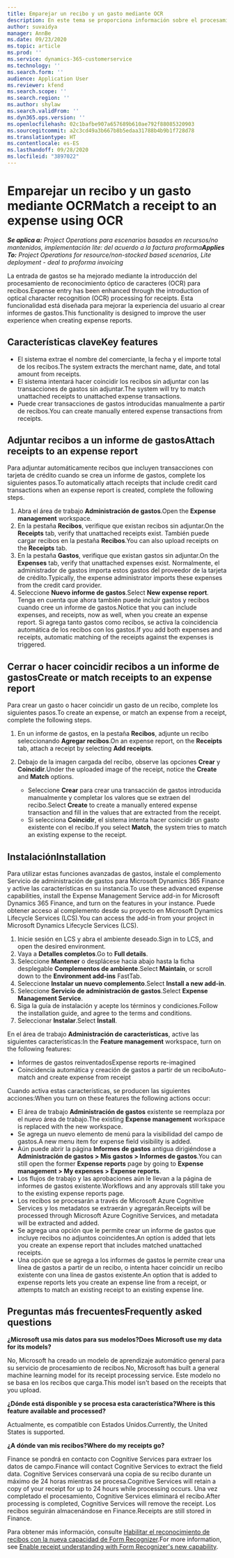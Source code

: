 ```yaml
---
title: Emparejar un recibo y un gasto mediante OCR
description: En este tema se proporciona información sobre el procesamiento de reconocimiento óptico de caracteres (OCR) para recibos.
author: suvaidya
manager: AnnBe
ms.date: 09/23/2020
ms.topic: article
ms.prod: ''
ms.service: dynamics-365-customerservice
ms.technology: ''
ms.search.form: ''
audience: Application User
ms.reviewer: kfend
ms.search.scope: ''
ms.search.region: ''
ms.author: shylaw
ms.search.validFrom: ''
ms.dyn365.ops.version: ''
ms.openlocfilehash: 02c1bafbe907a657689b610ae792f88085320903
ms.sourcegitcommit: a2c3cd49a3b667b8b5edaa31788b4b9b1f728d78
ms.translationtype: HT
ms.contentlocale: es-ES
ms.lasthandoff: 09/28/2020
ms.locfileid: "3897022"
---
```

# <a name="match-a-receipt-to-an-expense-using-ocr"></a><span data-ttu-id="f4ca8-103">Emparejar un recibo y un gasto mediante OCR</span><span class="sxs-lookup"><span data-stu-id="f4ca8-103">Match a receipt to an expense using OCR</span></span>

<span data-ttu-id="f4ca8-104">_**Se aplica a:** Project Operations para escenarios basados en recursos/no mantenidos, implementación lite: del acuerdo a la factura proforma_</span><span class="sxs-lookup"><span data-stu-id="f4ca8-104">_**Applies To:** Project Operations for resource/non-stocked based scenarios, Lite deployment - deal to proforma invoicing_</span></span>

<span data-ttu-id="f4ca8-105">La entrada de gastos se ha mejorado mediante la introducción del procesamiento de reconocimiento óptico de caracteres (OCR) para recibos.</span><span class="sxs-lookup"><span data-stu-id="f4ca8-105">Expense entry has been enhanced through the introduction of optical character recognition (OCR) processing for receipts.</span></span> <span data-ttu-id="f4ca8-106">Esta funcionalidad está diseñada para mejorar la experiencia del usuario al crear informes de gastos.</span><span class="sxs-lookup"><span data-stu-id="f4ca8-106">This functionality is designed to improve the user experience when creating expense reports.</span></span>

## <a name="key-features"></a><span data-ttu-id="f4ca8-107">Características clave</span><span class="sxs-lookup"><span data-stu-id="f4ca8-107">Key features</span></span>

- <span data-ttu-id="f4ca8-108">El sistema extrae el nombre del comerciante, la fecha y el importe total de los recibos.</span><span class="sxs-lookup"><span data-stu-id="f4ca8-108">The system extracts the merchant name, date, and total amount from receipts.</span></span>
- <span data-ttu-id="f4ca8-109">El sistema intentará hacer coincidir los recibos sin adjuntar con las transacciones de gastos sin adjuntar.</span><span class="sxs-lookup"><span data-stu-id="f4ca8-109">The system will try to match unattached receipts to unattached expense transactions.</span></span>
- <span data-ttu-id="f4ca8-110">Puede crear transacciones de gastos introducidas manualmente a partir de recibos.</span><span class="sxs-lookup"><span data-stu-id="f4ca8-110">You can create manually entered expense transactions from receipts.</span></span>

## <a name="attach-receipts-to-an-expense-report"></a><span data-ttu-id="f4ca8-111">Adjuntar recibos a un informe de gastos</span><span class="sxs-lookup"><span data-stu-id="f4ca8-111">Attach receipts to an expense report</span></span>

<span data-ttu-id="f4ca8-112">Para adjuntar automáticamente recibos que incluyen transacciones con tarjeta de crédito cuando se crea un informe de gastos, complete los siguientes pasos.</span><span class="sxs-lookup"><span data-stu-id="f4ca8-112">To automatically attach receipts that include credit card transactions when an expense report is created, complete the following steps.</span></span>

  1. <span data-ttu-id="f4ca8-113">Abra el área de trabajo **Administración de gastos**.</span><span class="sxs-lookup"><span data-stu-id="f4ca8-113">Open the **Expense management** workspace.</span></span>
  2. <span data-ttu-id="f4ca8-114">En la pestaña **Recibos**, verifique que existan recibos sin adjuntar.</span><span class="sxs-lookup"><span data-stu-id="f4ca8-114">On the **Receipts** tab, verify that unattached receipts exist.</span></span> <span data-ttu-id="f4ca8-115">También puede cargar recibos en la pestaña **Recibos**.</span><span class="sxs-lookup"><span data-stu-id="f4ca8-115">You can also upload receipts on the **Receipts** tab.</span></span>
  3. <span data-ttu-id="f4ca8-116">En la pestaña **Gastos**, verifique que existan gastos sin adjuntar.</span><span class="sxs-lookup"><span data-stu-id="f4ca8-116">On the **Expenses** tab, verify that unattached expenses exist.</span></span> <span data-ttu-id="f4ca8-117">Normalmente, el administrador de gastos importa estos gastos del proveedor de la tarjeta de crédito.</span><span class="sxs-lookup"><span data-stu-id="f4ca8-117">Typically, the expense administrator imports these expenses from the credit card provider.</span></span>
  4. <span data-ttu-id="f4ca8-118">Seleccione **Nuevo informe de gastos**.</span><span class="sxs-lookup"><span data-stu-id="f4ca8-118">Select **New expense report**.</span></span> <span data-ttu-id="f4ca8-119">Tenga en cuenta que ahora también puede incluir gastos y recibos cuando cree un informe de gastos.</span><span class="sxs-lookup"><span data-stu-id="f4ca8-119">Notice that you can include expenses, and receipts, now as well, when you create an expense report.</span></span> <span data-ttu-id="f4ca8-120">Si agrega tanto gastos como recibos, se activa la coincidencia automática de los recibos con los gastos.</span><span class="sxs-lookup"><span data-stu-id="f4ca8-120">If you add both expenses and receipts, automatic matching of the receipts against the expenses is triggered.</span></span>

## <a name="create-or-match-receipts-to-an-expense-report"></a><span data-ttu-id="f4ca8-121">Cerrar o hacer coincidir recibos a un informe de gastos</span><span class="sxs-lookup"><span data-stu-id="f4ca8-121">Create or match receipts to an expense report</span></span>
<span data-ttu-id="f4ca8-122">Para crear un gasto o hacer coincidir un gasto de un recibo, complete los siguientes pasos.</span><span class="sxs-lookup"><span data-stu-id="f4ca8-122">To create an expense, or match an expense from a receipt, complete the following steps.</span></span>

  1. <span data-ttu-id="f4ca8-123">En un informe de gastos, en la pestaña **Recibos**, adjunte un recibo seleccionando **Agregar recibos**.</span><span class="sxs-lookup"><span data-stu-id="f4ca8-123">On an expense report, on the **Receipts** tab, attach a receipt by selecting **Add receipts**.</span></span>
  2. <span data-ttu-id="f4ca8-124">Debajo de la imagen cargada del recibo, observe las opciones **Crear** y **Coincidir**.</span><span class="sxs-lookup"><span data-stu-id="f4ca8-124">Under the uploaded image of the receipt, notice the **Create** and **Match** options.</span></span>

      - <span data-ttu-id="f4ca8-125">Seleccione **Crear** para crear una transacción de gastos introducida manualmente y completar los valores que se extraen del recibo.</span><span class="sxs-lookup"><span data-stu-id="f4ca8-125">Select **Create** to create a manually entered expense transaction and fill in the values that are extracted from the receipt.</span></span>
      - <span data-ttu-id="f4ca8-126">Si selecciona **Coincidir**, el sistema intenta hacer coincidir un gasto existente con el recibo.</span><span class="sxs-lookup"><span data-stu-id="f4ca8-126">If you select **Match**, the system tries to match an existing expense to the receipt.</span></span>

## <a name="installation"></a><span data-ttu-id="f4ca8-127">Instalación</span><span class="sxs-lookup"><span data-stu-id="f4ca8-127">Installation</span></span>

<span data-ttu-id="f4ca8-128">Para utilizar estas funciones avanzadas de gastos, instale el complemento Servicio de administración de gastos para Microsoft Dynamics 365 Finance y active las características en su instancia.</span><span class="sxs-lookup"><span data-stu-id="f4ca8-128">To use these advanced expense capabilities, install the Expense Management Service add-in for Microsoft Dynamics 365 Finance, and turn on the features in your instance.</span></span> <span data-ttu-id="f4ca8-129">Puede obtener acceso al complemento desde su proyecto en Microsoft Dynamics Lifecycle Services (LCS).</span><span class="sxs-lookup"><span data-stu-id="f4ca8-129">You can access the add-in from your project in Microsoft Dynamics Lifecycle Services (LCS).</span></span>

1. <span data-ttu-id="f4ca8-130">Inicie sesión en LCS y abra el ambiente deseado.</span><span class="sxs-lookup"><span data-stu-id="f4ca8-130">Sign in to LCS, and open the desired environment.</span></span>
2. <span data-ttu-id="f4ca8-131">Vaya a **Detalles completos**.</span><span class="sxs-lookup"><span data-stu-id="f4ca8-131">Go to **Full details**.</span></span>
3. <span data-ttu-id="f4ca8-132">Seleccione **Mantener** o desplácese hacia abajo hasta la ficha desplegable **Complementos de ambiente**.</span><span class="sxs-lookup"><span data-stu-id="f4ca8-132">Select **Maintain**, or scroll down to the **Environment add-ins** FastTab.</span></span>
4. <span data-ttu-id="f4ca8-133">Seleccione **Instalar un nuevo complemento**.</span><span class="sxs-lookup"><span data-stu-id="f4ca8-133">Select **Install a new add-in**.</span></span>
5. <span data-ttu-id="f4ca8-134">Seleccione **Servicio de administración de gastos**.</span><span class="sxs-lookup"><span data-stu-id="f4ca8-134">Select **Expense Management Service**.</span></span>
6. <span data-ttu-id="f4ca8-135">Siga la guía de instalación y acepte los términos y condiciones.</span><span class="sxs-lookup"><span data-stu-id="f4ca8-135">Follow the installation guide, and agree to the terms and conditions.</span></span>
7. <span data-ttu-id="f4ca8-136">Seleccionar **Instalar**.</span><span class="sxs-lookup"><span data-stu-id="f4ca8-136">Select **Install**.</span></span>

<span data-ttu-id="f4ca8-137">En el área de trabajo **Administración de características**, active las siguientes características:</span><span class="sxs-lookup"><span data-stu-id="f4ca8-137">In the **Feature management** workspace, turn on the following features:</span></span>

- <span data-ttu-id="f4ca8-138">Informes de gastos reinventados</span><span class="sxs-lookup"><span data-stu-id="f4ca8-138">Expense reports re-imagined</span></span>
- <span data-ttu-id="f4ca8-139">Coincidencia automática y creación de gastos a partir de un recibo</span><span class="sxs-lookup"><span data-stu-id="f4ca8-139">Auto-match and create expense from receipt</span></span>

<span data-ttu-id="f4ca8-140">Cuando activa estas características, se producen las siguientes acciones:</span><span class="sxs-lookup"><span data-stu-id="f4ca8-140">When you turn on these features the following actions occur:</span></span>

- <span data-ttu-id="f4ca8-141">El área de trabajo **Administración de gastos** existente se reemplaza por el nuevo área de trabajo.</span><span class="sxs-lookup"><span data-stu-id="f4ca8-141">The existing **Expense management** workspace is replaced with the new workspace.</span></span>
- <span data-ttu-id="f4ca8-142">Se agrega un nuevo elemento de menú para la visibilidad del campo de gastos.</span><span class="sxs-lookup"><span data-stu-id="f4ca8-142">A new menu item for expense field visibility is added.</span></span>
- <span data-ttu-id="f4ca8-143">Aún puede abrir la página **Informes de gastos** antigua dirigiéndose a **Administración de gastos > Mis gastos > Informes de gastos**.</span><span class="sxs-lookup"><span data-stu-id="f4ca8-143">You can still open the former **Expense reports** page by going to **Expense management > My expenses > Expense reports**.</span></span>
- <span data-ttu-id="f4ca8-144">Los flujos de trabajo y las aprobaciones aún le llevan a la página de informes de gastos existente.</span><span class="sxs-lookup"><span data-stu-id="f4ca8-144">Workflows and any approvals still take you to the existing expense reports page.</span></span>
- <span data-ttu-id="f4ca8-145">Los recibos se procesarán a través de Microsoft Azure Cognitive Services y los metadatos se extraerán y agregarán.</span><span class="sxs-lookup"><span data-stu-id="f4ca8-145">Receipts will be processed through Microsoft Azure Cognitive Services, and metadata will be extracted and added.</span></span>
- <span data-ttu-id="f4ca8-146">Se agrega una opción que le permite crear un informe de gastos que incluye recibos no adjuntos coincidentes.</span><span class="sxs-lookup"><span data-stu-id="f4ca8-146">An option is added that lets you create an expense report that includes matched unattached receipts.</span></span>
- <span data-ttu-id="f4ca8-147">Una opción que se agrega a los informes de gastos le permite crear una línea de gastos a partir de un recibo, o intenta hacer coincidir un recibo existente con una línea de gastos existente.</span><span class="sxs-lookup"><span data-stu-id="f4ca8-147">An option that is added to expense reports lets you create an expense line from a receipt, or attempts to match an existing receipt to an existing expense line.</span></span>

## <a name="frequently-asked-questions"></a><span data-ttu-id="f4ca8-148">Preguntas más frecuentes</span><span class="sxs-lookup"><span data-stu-id="f4ca8-148">Frequently asked questions</span></span>

<span data-ttu-id="f4ca8-149">**¿Microsoft usa mis datos para sus modelos?**</span><span class="sxs-lookup"><span data-stu-id="f4ca8-149">**Does Microsoft use my data for its models?**</span></span>

<span data-ttu-id="f4ca8-150">No, Microsoft ha creado un modelo de aprendizaje automático general para su servicio de procesamiento de recibos.</span><span class="sxs-lookup"><span data-stu-id="f4ca8-150">No, Microsoft has built a general machine learning model for its receipt processing service.</span></span> <span data-ttu-id="f4ca8-151">Este modelo no se basa en los recibos que carga.</span><span class="sxs-lookup"><span data-stu-id="f4ca8-151">This model isn't based on the receipts that you upload.</span></span>

<span data-ttu-id="f4ca8-152">**¿Dónde está disponible y se procesa esta característica?**</span><span class="sxs-lookup"><span data-stu-id="f4ca8-152">**Where is this feature available and processed?**</span></span>

<span data-ttu-id="f4ca8-153">Actualmente, es compatible con Estados Unidos.</span><span class="sxs-lookup"><span data-stu-id="f4ca8-153">Currently, the United States is supported.</span></span>

<span data-ttu-id="f4ca8-154">**¿A dónde van mis recibos?**</span><span class="sxs-lookup"><span data-stu-id="f4ca8-154">**Where do my receipts go?**</span></span>

<span data-ttu-id="f4ca8-155">Finance se pondrá en contacto con Cognitive Services para extraer los datos de campo.</span><span class="sxs-lookup"><span data-stu-id="f4ca8-155">Finance will contact Cognitive Services to extract the field data.</span></span> <span data-ttu-id="f4ca8-156">Cognitive Services conservará una copia de su recibo durante un máximo de 24 horas mientras se procesa.</span><span class="sxs-lookup"><span data-stu-id="f4ca8-156">Cognitive Services will retain a copy of your receipt for up to 24 hours while processing occurs.</span></span> <span data-ttu-id="f4ca8-157">Una vez completado el procesamiento, Cognitive Services eliminará el recibo.</span><span class="sxs-lookup"><span data-stu-id="f4ca8-157">After processing is completed, Cognitive Services will remove the receipt.</span></span> <span data-ttu-id="f4ca8-158">Los recibos seguirán almacenándose en Finance.</span><span class="sxs-lookup"><span data-stu-id="f4ca8-158">Receipts are still stored in Finance.</span></span>

<span data-ttu-id="f4ca8-159">Para obtener más información, consulte [Habilitar el reconocimiento de recibos con la nueva capacidad de Form Recognizer](https://azure.microsoft.com/blog/enable-receipt-understanding-with-form-recognizer-s-new-capability/).</span><span class="sxs-lookup"><span data-stu-id="f4ca8-159">For more information, see [Enable receipt understanding with Form Recognizer's new capability](https://azure.microsoft.com/blog/enable-receipt-understanding-with-form-recognizer-s-new-capability/).</span></span>
